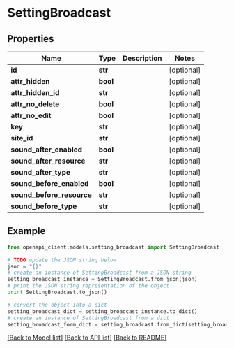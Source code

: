 # SettingBroadcast


## Properties

Name | Type | Description | Notes
------------ | ------------- | ------------- | -------------
**id** | **str** |  | [optional] 
**attr_hidden** | **bool** |  | [optional] 
**attr_hidden_id** | **str** |  | [optional] 
**attr_no_delete** | **bool** |  | [optional] 
**attr_no_edit** | **bool** |  | [optional] 
**key** | **str** |  | [optional] 
**site_id** | **str** |  | [optional] 
**sound_after_enabled** | **bool** |  | [optional] 
**sound_after_resource** | **str** |  | [optional] 
**sound_after_type** | **str** |  | [optional] 
**sound_before_enabled** | **bool** |  | [optional] 
**sound_before_resource** | **str** |  | [optional] 
**sound_before_type** | **str** |  | [optional] 

## Example

```python
from openapi_client.models.setting_broadcast import SettingBroadcast

# TODO update the JSON string below
json = "{}"
# create an instance of SettingBroadcast from a JSON string
setting_broadcast_instance = SettingBroadcast.from_json(json)
# print the JSON string representation of the object
print SettingBroadcast.to_json()

# convert the object into a dict
setting_broadcast_dict = setting_broadcast_instance.to_dict()
# create an instance of SettingBroadcast from a dict
setting_broadcast_form_dict = setting_broadcast.from_dict(setting_broadcast_dict)
```
[[Back to Model list]](../README.md#documentation-for-models) [[Back to API list]](../README.md#documentation-for-api-endpoints) [[Back to README]](../README.md)



